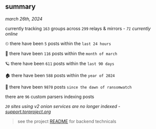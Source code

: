 
## summary
_march 26th, 2024_

currently tracking `163` groups across `299` relays & mirrors - _`71` currently online_

⏲ there have been `5` posts within the `last 24 hours`

🦈 there have been `116` posts within the `month of march`

🪐 there have been `611` posts within the `last 90 days`

🏚 there have been `588` posts within the `year of 2024`

🦕 there have been `9870` posts `since the dawn of ransomwatch`

there are `96` custom parsers indexing posts

_`20` sites using v2 onion services are no longer indexed - [support.torproject.org](https://support.torproject.org/onionservices/v2-deprecation/)_

> see the project [README](https://github.com/joshhighet/ransomwatch#ransomwatch--) for backend technicals
